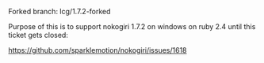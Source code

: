 
Forked branch:  lcg/1.7.2-forked

Purpose of this is to support nokogiri 1.7.2 on windows on ruby 2.4 until this ticket gets closed:

https://github.com/sparklemotion/nokogiri/issues/1618


